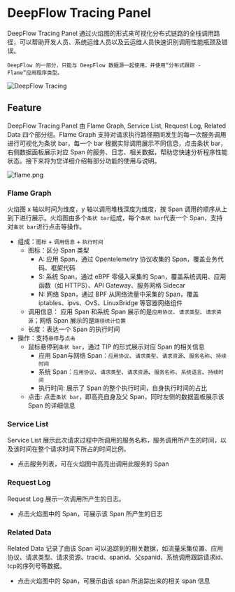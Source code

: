 # DeepFlow Tracing Panel

DeepFlow Tracing Panel 通过火焰图的形式来可视化分布式链路的全栈调用路径，可以帮助开发人员、系统运维人员以及云运维人员快速识别调用性能瓶颈及错误。

```
DeepFlow 的一部分，只能与 DeepFlow 数据源一起使用，并使用“分布式跟踪 - Flame”应用程序类型。
```

![DeepFlow Tracing](./src/img/screenshot.jpg)

## Feature

DeepFlow Tracing Panel 由 Flame Graph, Service List, Request Log, Related Data 四个部分组。Flame Graph 支持对请求执行路径期间发生的每一次服务调用进行可视化为条状 bar，每一个 bar 根据实际调用展示不同信息，点击条状 bar，右侧数据面板展示对应 Span 的服务、日志、相关数据，帮助您快速分析程序性能状态。接下来将为您详细介绍每部分功能的使用与说明。

![flame.png](https://yunshan-guangzhou.oss-cn-beijing.aliyuncs.com/pub/pic/20230407642f82b251c2e.png)

### Flame Graph

火焰图 x 轴以时间为维度，y 轴以调用堆栈深度为维度，按 Span 调用的顺序从上到下进行展示。火焰图由多个`条状 bar`组成，每个`条状 bar`代表一个 Span，支持对`条状 bar`进行点击等操作。
- 组成：`图标` + `调用信息` + `执行时间`
  - 图标：区分 Span 类型
    - A: 应用 Span，通过 Opentelemetry 协议收集的 Span，覆盖业务代码、框架代码
    - S: 系统 Span，通过 eBPF 零侵入采集的 Span，覆盖系统调用、应用函数（如 HTTPS）、API Gateway、服务网格 Sidecar
    - N: 网络 Span，通过 BPF 从网络流量中采集的 Span，覆盖 iptables、ipvs、OvS、LinuxBridge 等容器网络组件
  - 调用信息： 应用 Span 和系统 Span 展示的是`应用协议`、`请求类型`、`请求资源`；网络 Span 展示的是`路径统计位置`
  - 长度：表达一个 Span 的执行时间
- 操作：支持`悬停`与`点击`
  - 鼠标悬停到`条状 bar`，通过 TIP 的形式展示对应 Span 的相关信息
    - 应用 Span与网络 Span：`应用协议`、`请求类型`、`请求资源`、`服务名称`、`持续时间`
    - 系统 Span：`应用协议`、`请求类型`、`请求资源`、`服务名称`、`系统语言`、`持续时间`
    - 执行时间: 展示了 Span 的整个执行时间，自身执行时间的占比
  - 点击: 点击`条状 bar`，即高亮自身及父 Span，同时左侧的数据面板展示该 Span 的详细信息

### Service List

Service List 展示此次请求过程中所调用的服务名称，服务调用所产生的时间，以及该时间在整个请求时间下所占的时间比例。

- 点击服务列表，可在火焰图中高亮出调用此服务的 Span

### Request Log

Request Log 展示一次调用所产生的日志。

- 点击火焰图中的 Span，可展示该 Span 所产生的日志

### Related Data

Related Data 记录了由该 Span 可以追踪到的相关数据，如流量采集位置、应用协议、请求类型、请求资源、tracid、spanid、父spanid、系统调用跟踪请求id、tcp的序列号等数据。

- 点击火焰图中的 Span，可展示由该 span 所追踪出来的相关 span 信息